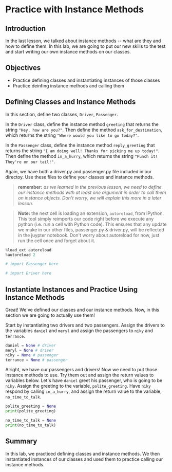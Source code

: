 
# Practice with Instance Methods

## Introduction
In the last lesson, we talked about instance methods -- what are they and how to define them. In this lab, we are going to put our new skills to the test and start writing our own instance methods on our classes.

## Objectives

* Practice defining classes and instantiating instances of those classes
* Practice deinfing instance methods and calling them

## Defining Classes and Instance Methods

In this section, define two classes, `Driver`, `Passenger`. 

In the `Driver` class, define the instance method `greeting` that returns the string `"Hey, how are you?"`. Then define the method `ask_for_destination`, which returns the string `"Where would you like to go today?"`. 

In the `Passenger` class, define the instance method `reply_greeting` that returns the string `"I am doing well! Thanks for picking me up today!"`. Then define the method `in_a_hurry`, which returns the string `"Punch it! They're on our tail!"`. 

Again, we have both a driver.py and passenger.py file included in our directoy. Use these files to define your classes and instance methods.
    
> **remember:** *as we learned in the previous lesson, we need to define our instance methods with at least one argument in order to call them on instance objects. Don't worry, we will explain this more in a later lesson.*

> **Note:** the next cell is loading an extension, `autoreload`, from IPython. This tool simply reimports our code right before we execute any python (i.e. run a cell with Python code). This ensures that any update we make in our other files, passenger.py & driver.py, will be reflected in the juypter notebook. Don't worry about autoreload for now, just run the cell once and forget about it. 


```python
%load_ext autoreload
%autoreload 2
```


```python
# import Passenger here
```


```python
# import Driver here
```

## Instantiate Instances and Practice Using Instance Methods
Great! We've defined our classes and our instance methods. Now, in this section we are going to actually use them!

Start by instantiating two drivers and two passengers. Assign the drivers to the variables `daniel` and `meryl` and assign the passengers to `niky` and `terrance`.


```python
daniel = None # driver
meryl = None # driver
niky = None # passenger
terrance = None # passenger
```

Alright, we have our passengers and drivers! Now we need to put those instance methods to use. Try them out and assign the return values to variables below. Let's have `daniel` greet his passenger, who is going to be `niky`. Assign the greeting to the variable, `polite_greeting`. Have `niky` respond by calling `in_a_hurry`, and assign the return value to the variable, `no_time_to_talk`.


```python
polite_greeting = None
print(polite_greeting)
```


```python
no_time_to_talk = None
print(no_time_to_talk)
```

## Summary
In this lab, we practiced defining classes and instance methods. We then instantiated instances of our classes and used them to practice calling our instance methods. 
